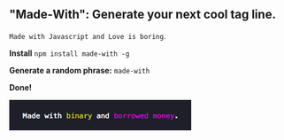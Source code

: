 ## "Made-With": Generate your next cool tag line.

`Made with Javascript and Love is boring`.

**Install**
`npm install made-with -g`

**Generate a random phrase:**
`made-with`

**Done!**

![](screenshot.png)
